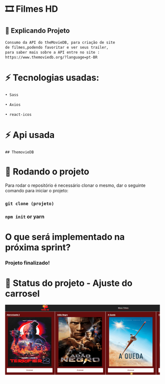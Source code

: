 
# 🎞 Filmes HD


##  📌 Explicando Projeto
    Consumo da API do theMovieDB, para criação de site
    de filmes,podendo favoritar e ver seus trailer,
    para saber mais sobre a API entre no site : https://www.themoviedb.org/?language=pt-BR

# ⚡ Tecnologias usadas:

    • Sass

    • Axios

    • react-icos

# ⚡ Api usada
    ## ThemovieDB
     

# 🚀 Rodando o projeto
Para rodar o repositório é necessário clonar o mesmo, dar o seguinte comando para iniciar o projeto:


### `git clone (projeto)`
### `npm init` or yarn


# O que será implementado na próxima sprint?

### Projeto finalizado!


 # 🎯 Status do projeto - Ajuste do carrosel

 <img src='./src/Assets/filmes.gif' alt='pré visualização'/>

